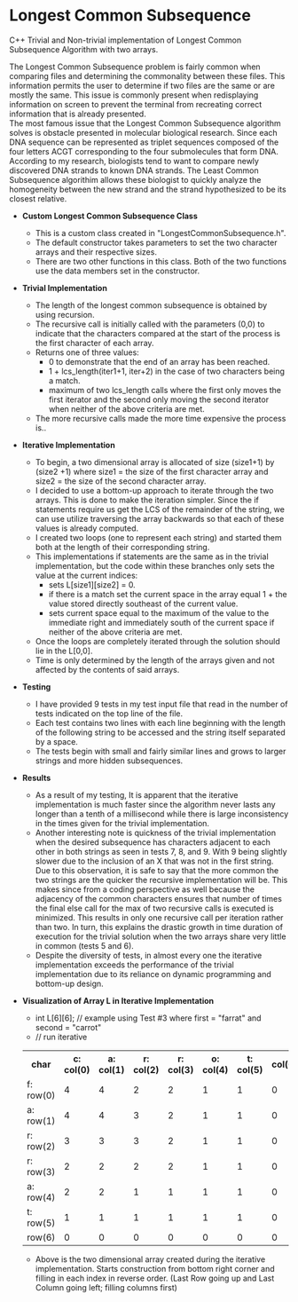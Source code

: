 # Longest Common Subsequence
C++ Trivial and Non-trivial implementation of Longest Common Subsequence Algorithm with two arrays.

The Longest Common Subsequence problem is fairly common when comparing files and determining the commonality between these files. This information permits the user to determine if two files are the same or are mostly the same. This issue is commonly present when redisplaying information on screen to prevent the terminal from recreating correct information that is already presented.  
The most famous issue that the Longest Common Subsequence algorithm solves is obstacle presented in molecular biological research. Since each DNA sequence can be represented as triplet sequences composed of the four letters ACGT corresponding to the four submolecules that form DNA. According to my research, biologists tend to want to compare newly discovered DNA strands to known DNA strands. The Least Common Subsequence algorithim allows these biologist to quickly analyze the homogeneity between the new strand and the strand hypothesized to be its closest relative.

* **Custom Longest Common Subsequence Class**
    * This is a custom class created in "LongestCommonSubsequence.h".
    * The default constructor takes parameters to set the two character arrays and their respective sizes.
    * There are two other functions in this class. Both of the two functions use the data members set in the constructor.

* **Trivial Implementation**
    * The length of the longest common subsequence is obtained by using recursion.
    * The recursive call is initially called with the parameters (0,0) to indicate that the characters compared at the start of the process is the first character of each array.
    * Returns one of three values:
        * 0 to demonstrate that the end of an array has been reached.
        * 1 + lcs_length(iter1+1, iter+2) in the case of two characters being a match.
        * maximum of two lcs_length calls where the first only moves the first iterator and the second only moving the second iterator when neither of the above criteria are met.
    * The more recursive calls made the more time expensive the process is..
    
* **Iterative Implementation**
    * To begin, a two dimensional array is allocated of size (size1+1) by (size2 +1) where size1 = the size of the first character array and size2 = the size of the second character array.
    * I decided to use a bottom-up approach to iterate through the two arrays. This is done to make the iteration simpler. Since the if statements require us get the LCS of the remainder of the string, we can use utilize traversing the array backwards so that each of these values is already computed.
    * I created two loops (one to represent each string) and started them both at the length of their corresponding string.
    * This implementations if statements are the same as in the trivial implementation, but the code within these branches only sets the value at the current indices:
        * sets L[size1][size2] = 0.
        * if there is a match set the current space in the array equal 1 + the value stored directly southeast of the current value.
        * sets current space equal to the maximum of the value to the immediate right and immediately south of the current space if neither of the above criteria are met.
    * Once the loops are completely iterated through the solution should lie in the L[0,0].
    * Time is only determined by the length of the arrays given and not affected by the contents of said arrays.
    
* **Testing**    
    * I have provided 9 tests in my test input file that read in the number of tests indicated on the top line of the file. 
    * Each test contains two lines with each line beginning with the length of the following string to be accessed and the string itself separated by a space.
    * The tests begin with small and fairly similar lines and grows to larger strings and more hidden subsequences.

* **Results**
    * As a result of my testing, It is apparent that the iterative implementation is much faster since the algorithm never lasts any longer than a tenth of a millisecond while there is large inconsistency in the times given for the trivial implementation.
    * Another interesting note is quickness of the trivial implementation when the desired subsequence has characters adjacent to each other in both strings as seen in tests 7, 8, and 9. With 9 being slightly slower due to the inclusion of an X that was not in the first string. Due to this observation, it is safe to say that the more common the two strings are the quicker the recursive implementation will be. This makes since from a coding perspective as well because the adjacency of the common characters ensures that number of times the final else call for the max of two recursive calls is executed is minimized. This results in only one recursive call per iteration rather than two. In turn, this explains the drastic growth in time duration of execution for the trivial solution when the two arrays share very little in common (tests 5 and 6).
    * Despite the diversity of tests, in almost every one the iterative implementation exceeds the performance of the trivial implementation due to its reliance on dynamic programming and bottom-up design.
    
* **Visualization of Array L in Iterative Implementation**   
   * int L[6][6]; // example using Test #3 where first = "farrat" and second = "carrot"
   * // run iterative
   <table style="width:100%">
     <tr>
       <th>char</th>
       <th>c: col(0)</th>
       <th>a: col(1)</th>
       <th>r: col(2)</th>
       <th>r: col(3)</th>
       <th>o: col(4)</th>
       <th>t: col(5)</th>
       <th>col(6)</th>
     </tr>
     <tr>
       <td>f: row(0)</td>
       <td>4</td>
       <td>4</td>
       <td>2</td>
       <td>2</td>
       <td>1</td>
       <td>1</td>
       <td>0</td>
     </tr>
     <tr>
       <td>a: row(1)</td>
       <td>4</td>
       <td>4</td>
       <td>3</td>
       <td>2</td>
       <td>1</td>
       <td>1</td>
       <td>0</td>       
     </tr>
     <tr>
       <td>r: row(2)</td>
       <td>3</td>
       <td>3</td>
       <td>3</td>
       <td>2</td>
       <td>1</td>
       <td>1</td>
       <td>0</td>
       </tr>
     <tr>
       <td>r: row(3)</td>
       <td>2</td>
       <td>2</td>
       <td>2</td>
       <td>2</td>
       <td>1</td>
       <td>1</td>
       <td>0</td>
       </tr>
     <tr>
       <td>a: row(4)</td>
       <td>2</td>
       <td>2</td>
       <td>1</td>
       <td>1</td>
       <td>1</td>
       <td>1</td>
       <td>0</td>
       </tr>
     <tr>
       <td>t: row(5)</td>
       <td>1</td>
       <td>1</td>
       <td>1</td>
       <td>1</td>
       <td>1</td>
       <td>1</td>
       <td>0</td>
      </tr>
     <tr>
     <td>row(6)</td>
       <td>0</td>
       <td>0</td>
       <td>0</td>
       <td>0</td>
       <td>0</td>
       <td>0</td>
       <td>0</td>
      </tr>
   </table>
   
   * Above is the two dimensional array created during the iterative implementation. Starts construction from bottom right corner and filling in each index in reverse order. (Last Row going up and Last Column going left; filling columns first)